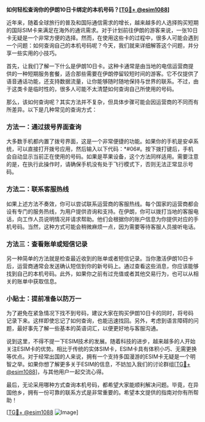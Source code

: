 **如何轻松查询你的伊朗10日卡绑定的本机号码？[[TG💪+ @esim1088](https://t.me/s/esim1088)]**

近年来，随着全球旅行的普及和国际通信需求的增长，越来越多的人选择购买短期的国际SIM卡来满足在海外的通讯需求。对于计划前往伊朗的游客来说，一张10日卡无疑是一个非常方便的选择。然而，在使用这些卡的过程中，很多人可能会遇到一个问题：如何查询自己的本机号码呢？今天，我们就来详细解答这个问题，并分享一些实用的小技巧。

首先，让我们了解一下什么是伊朗10日卡。这种卡通常是由当地的电信运营商提供的一种短期服务套餐，适合那些需要在伊朗停留较短时间的游客。它不仅提供了语音通话功能，还支持数据流量，让你能够随时随地保持与世界的联系。不过，由于这类卡是临时性的，很多人可能不太清楚如何查询自己所使用的号码。

那么，该如何查询呢？其实方法并不复杂，但具体步骤可能会因运营商的不同而有所差异。以下是几种常见的查询方式：

### 方法一：通过拨号界面查询

大多数手机都内置了拨号界面，这是一个非常便捷的功能。如果你的手机是安卓系统，可以直接打开拨号应用，然后输入以下代码：*#06#。按下拨打键后，手机会自动显示当前正在使用的号码。如果是苹果设备，这个方法同样适用。需要注意的是，在执行此操作时，请确保手机没有处于飞行模式下，否则无法正常显示号码。

### 方法二：联系客服热线

如果上述方法不奏效，你可以尝试联系运营商的客服热线。每个国家的运营商都会设有专门的服务热线，为用户提供咨询和支持。在伊朗，你可以拨打当地的客服电话，向工作人员说明情况并请求帮助。他们会根据你的账户信息为你提供对应的手机号码。当然，这种方式可能会稍微麻烦一点，因为需要等待客服人员接听电话。

### 方法三：查看账单或短信记录

另一种简单的方法就是检查最近收到的账单或者短信记录。当你激活伊朗10日卡后，运营商通常会发送确认短信到你的新号码上。通过查看这些消息，你应该能够找到自己的本机号码。此外，如果你之前有过充值或者其他交易行为，也可以从相关的账单中获取信息。

### 小贴士：提前准备以防万一

为了避免在紧急情况下找不到号码，建议大家在购买伊朗10日卡的同时，将号码记录下来。这样即使忘记了如何查询，也能迅速找回。另外，考虑到语言障碍的问题，最好事先了解一些基本的英语词汇，以便更好地与客服沟通。

说到这里，不得不提一下ESIM技术的发展。随着科技的进步，越来越多的人开始关注ESIM卡的优势。相比于传统的实体SIM卡，ESIM卡具有体积小巧、无需更换等优点。对于经常出国的人来说，拥有一个支持多国漫游的ESIM卡无疑是一个明智之举。如果你想了解更多关于ESIM的信息，不妨加入我们的讨论群组[[TG💪+ @esim1088](https://t.me/s/esim1088)]，与其他用户一起交流心得。

最后，无论采用哪种方式查询本机号码，都希望大家能顺利解决问题。毕竟，在异国他乡，拥有一份可靠的联系方式是非常重要的。希望本文提供的指南对你有所帮助！

[[TG💪+ @esim1088](https://t.me/s/esim1088) ![Image](https://i.postimg.cc/4NQfJmqS/Snipaste-2025-05-13-00-14-12.png)]